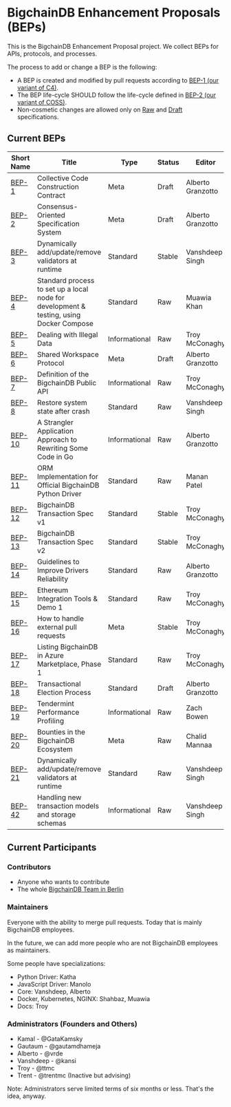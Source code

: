 # BigchainDB Enhancement Proposals (BEPs)

This is the BigchainDB Enhancement Proposal project. We collect BEPs for APIs, protocols, and processes.

The process to add or change a BEP is the following:

- A BEP is created and modified by pull requests according to [BEP-1 (our variant of C4)](./1).
- The BEP life-cycle SHOULD follow the life-cycle defined in [BEP-2 (our variant of COSS)](./2).
- Non-cosmetic changes are allowed only on [Raw](./2#raw-beps) and [Draft](./2#draft-beps) specifications.

## Current BEPs

Short Name   | Title                                                         | Type     | Status     | Editor
-------------|---------------------------------------------------------------|----------|------------|-------
[BEP-1](1)   | Collective Code Construction Contract                         | Meta     | Draft      | Alberto Granzotto
[BEP-2](2)   | Consensus-Oriented Specification System                       | Meta     | Draft      | Alberto Granzotto
[BEP-3](3)   | Dynamically add/update/remove validators at runtime           | Standard | Stable     | Vanshdeep Singh
[BEP-4](4)   | Standard process to set up a local node for development & testing, using Docker Compose | Standard | Raw | Muawia Khan
[BEP-5](5)   | Dealing with Illegal Data                                     | Informational | Raw   | Troy McConaghy
[BEP-6](6)   | Shared Workspace Protocol                                     | Meta     | Draft      | Alberto Granzotto
[BEP-7](7)   | Definition of the BigchainDB Public API                       | Informational | Raw   | Troy McConaghy
[BEP-8](8)   | Restore system state after crash                              | Standard | Raw        | Vanshdeep Singh
[BEP-10](10) | A Strangler Application Approach to Rewriting Some Code in Go | Informational | Raw   | Alberto Granzotto
[BEP-11](11) | ORM Implementation for Official BigchainDB Python Driver      | Standard | Raw        | Manan Patel
[BEP-12](12) | BigchainDB Transaction Spec v1                                | Standard | Stable     | Troy McConaghy
[BEP-13](13) | BigchainDB Transaction Spec v2                                | Standard | Stable     | Troy McConaghy
[BEP-14](14) | Guidelines to Improve Drivers Reliability                     | Standard | Raw        | Alberto Granzotto
[BEP-15](15) | Ethereum Integration Tools & Demo 1                           | Standard | Raw        | Troy McConaghy
[BEP-16](16) | How to handle external pull requests                          | Meta     | Stable     | Troy McConaghy
[BEP-17](17) | Listing BigchainDB in Azure Marketplace, Phase 1              | Standard | Raw        | Troy McConaghy
[BEP-18](18) | Transactional Election Process                                | Standard | Draft      | Alberto Granzotto
[BEP-19](19) | Tendermint Performance Profiling                              | Informational | Raw   | Zach Bowen
[BEP-20](20) | Bounties in the BigchainDB Ecosystem                          | Meta     | Raw        | Chalid Mannaa
[BEP-21](21) | Dynamically add/update/remove validators at runtime           | Standard | Raw        | Vanshdeep Singh
[BEP-42](42) | Handling new transaction models and storage schemas           | Informational | Raw   | Vanshdeep Singh

## Current Participants

### Contributors

- Anyone who wants to contribute
- The whole [BigchainDB Team in Berlin](https://github.com/orgs/bigchaindb/people)

### Maintainers

Everyone with the ability to merge pull requests. Today that is mainly BigchainDB employees.

In the future, we can add more people who are not BigchainDB employees as maintainers.

Some people have specializations:

- Python Driver: Katha
- JavaScript Driver: Manolo
- Core: Vanshdeep, Alberto
- Docker, Kubernetes, NGINX: Shahbaz, Muawia
- Docs: Troy

### Administrators (Founders and Others)

- Kamal - @GataKamsky
- Gautaum - @gautamdhameja
- Alberto - @vrde
- Vanshdeep - @kansi
- Troy - @ttmc
- Trent - @trentmc (Inactive but advising)

Note: Administrators serve limited terms of six months or less. That's the idea, anyway.
